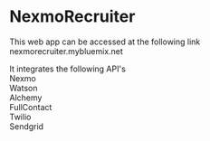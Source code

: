 # NexmoRecruiter
This web app can be accessed at the following link
nexmorecruiter.mybluemix.net

It integrates the following API's
<br>Nexmo
<br>Watson 
<br>Alchemy
<br>FullContact
<br>Twilio
<br>Sendgrid

